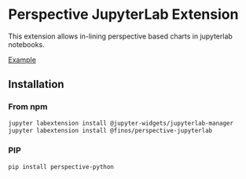 # Perspective JupyterLab Extension

This extension allows in-lining perspective based charts in jupyterlab notebooks.

[Example](https://github.com/finos/perspective/blob/master/packages/perspective-jupyterlab/example.ipynb)

## Installation

### From npm

```bash
jupyter labextension install @jupyter-widgets/jupyterlab-manager
jupyter labextension install @finos/perspective-jupyterlab
```

### PIP

```bash
pip install perspective-python
```
